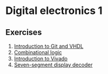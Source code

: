 # Digital electronics 1
## Exercises

1. [Introduction to Git and VHDL](labs/01-gates/)
2. [Combinational logic](labs/02-logic/)
3. [Introduction to Vivado](labs/03-vivado/)
4. [Seven-segment display decoder](labs/04-segment/)
